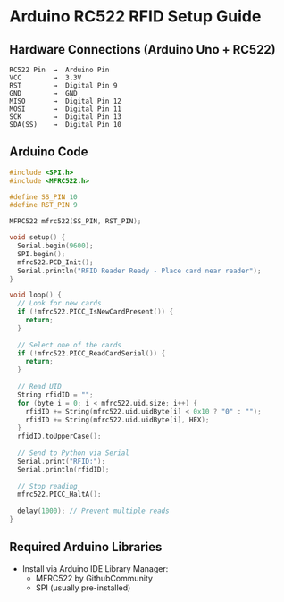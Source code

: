 # Arduino RC522 RFID Setup Guide

## Hardware Connections (Arduino Uno + RC522)

```
RC522 Pin  →  Arduino Pin
VCC        →  3.3V
RST        →  Digital Pin 9
GND        →  GND
MISO       →  Digital Pin 12
MOSI       →  Digital Pin 11
SCK        →  Digital Pin 13
SDA(SS)    →  Digital Pin 10
```

## Arduino Code

```cpp
#include <SPI.h>
#include <MFRC522.h>

#define SS_PIN 10
#define RST_PIN 9

MFRC522 mfrc522(SS_PIN, RST_PIN);

void setup() {
  Serial.begin(9600);
  SPI.begin();
  mfrc522.PCD_Init();
  Serial.println("RFID Reader Ready - Place card near reader");
}

void loop() {
  // Look for new cards
  if (!mfrc522.PICC_IsNewCardPresent()) {
    return;
  }
  
  // Select one of the cards
  if (!mfrc522.PICC_ReadCardSerial()) {
    return;
  }
  
  // Read UID
  String rfidID = "";
  for (byte i = 0; i < mfrc522.uid.size; i++) {
    rfidID += String(mfrc522.uid.uidByte[i] < 0x10 ? "0" : "");
    rfidID += String(mfrc522.uid.uidByte[i], HEX);
  }
  rfidID.toUpperCase();
  
  // Send to Python via Serial
  Serial.print("RFID:");
  Serial.println(rfidID);
  
  // Stop reading
  mfrc522.PICC_HaltA();
  
  delay(1000); // Prevent multiple reads
}
```

## Required Arduino Libraries
- Install via Arduino IDE Library Manager:
  - MFRC522 by GithubCommunity
  - SPI (usually pre-installed)
